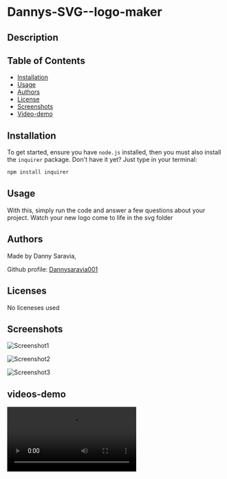 # Dannys-SVG--logo-maker


## Description


## Table of Contents
- [Installation](#installation)
- [Usage](#usage)
- [Authors](#authors)
- [License](#license)
- [Screenshots](#screenshots)
- [Video-demo](#videos-demo)

## Installation
To get started, ensure you have `node.js` installed, then you must also install the `inquirer` package. Don't have it yet? Just type in your terminal:
```bash
npm install inquirer
```
## Usage

With this, simply run the code and answer a few questions about your project. Watch your new logo come to life in the svg folder

## Authors

Made by Danny Saravia,

Github profile: [Dannysaravia001](https://github.com/Dannysaravia001)

## Licenses
No liceneses used
## Screenshots
![Screenshot1](<Screenshot1.png>)

![Screenshot2](<Screenshot2.png>)

![Screenshot3](<Screenshot3.png>)
## videos-demo
![video](Video-Demo.webm)